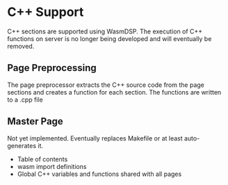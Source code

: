 C++ Support
===========

C++ sections are supported using WasmDSP. The execution of C++ functions on server is no longer being developed and will eventually be removed.

Page Preprocessing
------------------

The page preprocessor extracts the C++ source code from the page sections and creates a function for each section. The functions are written to a .cpp file

Master Page
-----------

Not yet implemented. Eventually replaces Makefile or at least auto-generates it.

* Table of contents
* wasm import definitions
* Global C++ variables and functions shared with all pages

